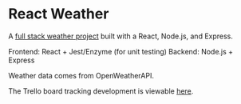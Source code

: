# React Weather

A [full stack weather project](https://brennan-pilcher.github.io/react-weather) built with a React, Node.js, and Express.

Frontend: React + Jest/Enzyme (for unit testing)
Backend: Node.js + Express

Weather data comes from OpenWeatherAPI.

The Trello board tracking development is viewable [here](https://trello.com/b/BDUrvvFz/react-weather).
